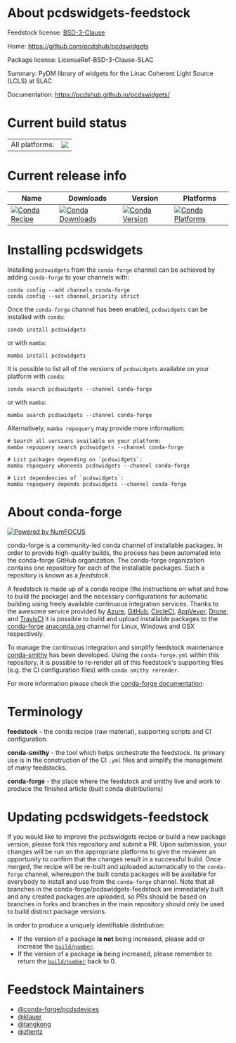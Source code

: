 About pcdswidgets-feedstock
===========================

Feedstock license: [BSD-3-Clause](https://github.com/conda-forge/pcdswidgets-feedstock/blob/main/LICENSE.txt)

Home: https://github.com/pcdshub/pcdswidgets

Package license: LicenseRef-BSD-3-Clause-SLAC

Summary: PyDM library of widgets for the Linac Coherent Light Source (LCLS) at SLAC

Documentation: https://pcdshub.github.io/pcdswidgets/

Current build status
====================


<table><tr><td>All platforms:</td>
    <td>
      <a href="https://dev.azure.com/conda-forge/feedstock-builds/_build/latest?definitionId=9345&branchName=main">
        <img src="https://dev.azure.com/conda-forge/feedstock-builds/_apis/build/status/pcdswidgets-feedstock?branchName=main">
      </a>
    </td>
  </tr>
</table>

Current release info
====================

| Name | Downloads | Version | Platforms |
| --- | --- | --- | --- |
| [![Conda Recipe](https://img.shields.io/badge/recipe-pcdswidgets-green.svg)](https://anaconda.org/conda-forge/pcdswidgets) | [![Conda Downloads](https://img.shields.io/conda/dn/conda-forge/pcdswidgets.svg)](https://anaconda.org/conda-forge/pcdswidgets) | [![Conda Version](https://img.shields.io/conda/vn/conda-forge/pcdswidgets.svg)](https://anaconda.org/conda-forge/pcdswidgets) | [![Conda Platforms](https://img.shields.io/conda/pn/conda-forge/pcdswidgets.svg)](https://anaconda.org/conda-forge/pcdswidgets) |

Installing pcdswidgets
======================

Installing `pcdswidgets` from the `conda-forge` channel can be achieved by adding `conda-forge` to your channels with:

```
conda config --add channels conda-forge
conda config --set channel_priority strict
```

Once the `conda-forge` channel has been enabled, `pcdswidgets` can be installed with `conda`:

```
conda install pcdswidgets
```

or with `mamba`:

```
mamba install pcdswidgets
```

It is possible to list all of the versions of `pcdswidgets` available on your platform with `conda`:

```
conda search pcdswidgets --channel conda-forge
```

or with `mamba`:

```
mamba search pcdswidgets --channel conda-forge
```

Alternatively, `mamba repoquery` may provide more information:

```
# Search all versions available on your platform:
mamba repoquery search pcdswidgets --channel conda-forge

# List packages depending on `pcdswidgets`:
mamba repoquery whoneeds pcdswidgets --channel conda-forge

# List dependencies of `pcdswidgets`:
mamba repoquery depends pcdswidgets --channel conda-forge
```


About conda-forge
=================

[![Powered by
NumFOCUS](https://img.shields.io/badge/powered%20by-NumFOCUS-orange.svg?style=flat&colorA=E1523D&colorB=007D8A)](https://numfocus.org)

conda-forge is a community-led conda channel of installable packages.
In order to provide high-quality builds, the process has been automated into the
conda-forge GitHub organization. The conda-forge organization contains one repository
for each of the installable packages. Such a repository is known as a *feedstock*.

A feedstock is made up of a conda recipe (the instructions on what and how to build
the package) and the necessary configurations for automatic building using freely
available continuous integration services. Thanks to the awesome service provided by
[Azure](https://azure.microsoft.com/en-us/services/devops/), [GitHub](https://github.com/),
[CircleCI](https://circleci.com/), [AppVeyor](https://www.appveyor.com/),
[Drone](https://cloud.drone.io/welcome), and [TravisCI](https://travis-ci.com/)
it is possible to build and upload installable packages to the
[conda-forge](https://anaconda.org/conda-forge) [anaconda.org](https://anaconda.org/)
channel for Linux, Windows and OSX respectively.

To manage the continuous integration and simplify feedstock maintenance
[conda-smithy](https://github.com/conda-forge/conda-smithy) has been developed.
Using the ``conda-forge.yml`` within this repository, it is possible to re-render all of
this feedstock's supporting files (e.g. the CI configuration files) with ``conda smithy rerender``.

For more information please check the [conda-forge documentation](https://conda-forge.org/docs/).

Terminology
===========

**feedstock** - the conda recipe (raw material), supporting scripts and CI configuration.

**conda-smithy** - the tool which helps orchestrate the feedstock.
                   Its primary use is in the construction of the CI ``.yml`` files
                   and simplify the management of *many* feedstocks.

**conda-forge** - the place where the feedstock and smithy live and work to
                  produce the finished article (built conda distributions)


Updating pcdswidgets-feedstock
==============================

If you would like to improve the pcdswidgets recipe or build a new
package version, please fork this repository and submit a PR. Upon submission,
your changes will be run on the appropriate platforms to give the reviewer an
opportunity to confirm that the changes result in a successful build. Once
merged, the recipe will be re-built and uploaded automatically to the
`conda-forge` channel, whereupon the built conda packages will be available for
everybody to install and use from the `conda-forge` channel.
Note that all branches in the conda-forge/pcdswidgets-feedstock are
immediately built and any created packages are uploaded, so PRs should be based
on branches in forks and branches in the main repository should only be used to
build distinct package versions.

In order to produce a uniquely identifiable distribution:
 * If the version of a package **is not** being increased, please add or increase
   the [``build/number``](https://docs.conda.io/projects/conda-build/en/latest/resources/define-metadata.html#build-number-and-string).
 * If the version of a package **is** being increased, please remember to return
   the [``build/number``](https://docs.conda.io/projects/conda-build/en/latest/resources/define-metadata.html#build-number-and-string)
   back to 0.

Feedstock Maintainers
=====================

* [@conda-forge/pcdsdevices](https://github.com/conda-forge/pcdsdevices/)
* [@klauer](https://github.com/klauer/)
* [@tangkong](https://github.com/tangkong/)
* [@zllentz](https://github.com/zllentz/)

